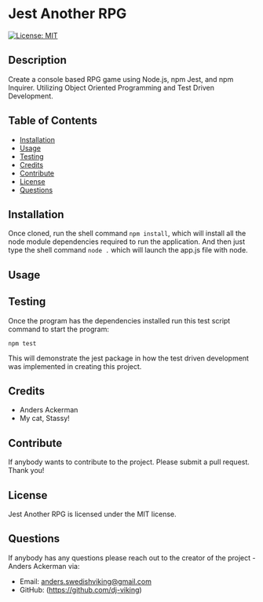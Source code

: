 

# Jest Another RPG

[![License: MIT](https://img.shields.io/badge/License-MIT-blue.svg)](https://opensource.org/licenses/MIT)

## Description 

Create a console based RPG game using Node.js, npm Jest, and npm Inquirer. Utilizing Object Oriented Programming and Test Driven Development.

## Table of Contents
* [Installation](#Installation)
* [Usage](#Usage)
* [Testing](#Testing)
* [Credits](#Credits)
* [Contribute](#Contribute)
* [License](#License)
* [Questions](#Questions)

## Installation

Once cloned, run the shell command <code>npm install</code>, which will install all the node module dependencies required to run the application. And then just type the shell command <code>node .</code> which will launch the app.js file with node.

## Usage

 

## Testing

Once the program has the dependencies installed run this test script command to start the program:

<code>npm test</code>

This will demonstrate the jest package in how the test driven development was implemented in creating this project.

## Credits

* Anders Ackerman
* My cat, Stassy!

## Contribute

If anybody wants to contribute to the project. Please submit a pull request. Thank you!

## License

Jest Another RPG is licensed under the MIT license.

## Questions

If anybody has any questions please reach out to the creator of the project - Anders Ackerman via:
* Email: anders.swedishviking@gmail.com
* GitHub: (https://github.com/dj-viking)
